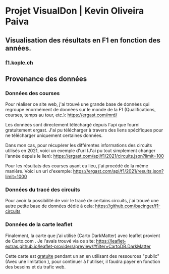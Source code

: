 # Projet VisualDon | Kevin Oliveira Paiva
## Visualisation des résultats en F1 en fonction des années.

### [f1.kople.ch](https://f1.kople.ch)

## Provenance des données

### Données des courses
Pour réaliser ce site web, j'ai trouvé une grande base de données qui regroupe énormément de données sur le monde de la F1 (Qualifications, courses, temps au tour, etc.): https://ergast.com/mrd/

Les données sont directement téléchargé depuis l'api que fourni gratuitement ergast. J'ai pu télécharger à travers des liens spécifiques pour ne télécharger uniquement certaines données. 

Dans mon cas, pour récupérer les différentes informations des circuits utilisés en 2021, voici un exemple d'url (J'ai pu tout simplement changer l'année depuis le lien): https://ergast.com/api/f1/2021/circuits.json?limit=100

Pour les résultats des courses ayant eu lieu, j'ai procédé de la même manière. Voici un url d'exemple:
https://ergast.com/api/f1/2021/results.json?limit=1000


### Données du tracé des circuits
Pour avoir la possibilité de voir le tracé de certains circuits, j'ai trouvé une autre petite base de données dédié à cela: https://github.com/bacinger/f1-circuits

### Données de la carte leaflet
Finalement, la carte que j'ai utilisé (Carto DarkMatter) avec leaflet provient de Carto.com . Je l'avais trouvé via ce site: https://leaflet-extras.github.io/leaflet-providers/preview/#filter=CartoDB.DarkMatter

Cette carte est [gratuite](https://carto.com/pricing/) pendant un an en utilisant des ressources "public" (Avec une limitation ), pour continuer à l'utiliser, il faudra payer en fonction des besoins et du trafic web.
